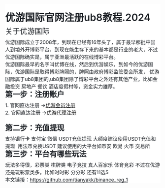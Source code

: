 <body>

<p style="box-sizing: border-box; color: rgb(31, 35, 40); font-family: -apple-system, BlinkMacSystemFont, 'Segoe UI', 'Noto Sans', Helvetica, Arial, sans-serif, 'Apple Color Emoji', 'Segoe UI Emoji'; font-size: 16px; font-style: normal; font-variant-ligatures: normal; font-variant-caps: normal; font-weight: 400; letter-spacing: normal; orphans: 2; text-align: start; text-indent: 0px; text-transform: none; widows: 2; word-spacing: 0px; -webkit-text-stroke-width: 0px; white-space: normal; text-decoration-thickness: initial; text-decoration-style: initial; text-decoration-color: initial; margin-top: 0px; margin-bottom: 0px; background-color: rgb(255, 255, 255)">　</p>
<div class="markdown-heading" dir="auto" style="box-sizing: border-box; position: relative; margin-top: 0px !important; color: rgb(31, 35, 40); font-family: -apple-system, BlinkMacSystemFont, &quot;Segoe UI&quot;, &quot;Noto Sans&quot;, Helvetica, Arial, sans-serif, &quot;Apple Color Emoji&quot;, &quot;Segoe UI Emoji&quot;; font-size: 16px; font-style: normal; font-variant-ligatures: normal; font-variant-caps: normal; font-weight: 400; letter-spacing: normal; orphans: 2; text-align: start; text-indent: 0px; text-transform: none; widows: 2; word-spacing: 0px; -webkit-text-stroke-width: 0px; white-space: normal; background-color: rgb(255, 255, 255); text-decoration-thickness: initial; text-decoration-style: initial; text-decoration-color: initial;">
	<h1 tabindex="-1" class="heading-element" dir="auto" style="box-sizing: border-box; font-size: 2em; margin-top: 0px !important; margin-right: 0px; margin-bottom: var(--base-size-16); margin-left: 0px; font-weight: var(--base-text-weight-semibold, 600); line-height: 1.25; padding-bottom: 0.3em; border-bottom: 1px solid var(--borderColor-muted, var(--color-border-muted));">
	<strong style="box-sizing: border-box; font-weight: var(--base-text-weight-semibold, 600);">
	优游国际官网注册ub8教程.2024</strong></h1>
<div class="markdown-heading" dir="auto" style="box-sizing: border-box; position: relative; color: rgb(31, 35, 40); font-family: -apple-system, BlinkMacSystemFont, &quot;Segoe UI&quot;, &quot;Noto Sans&quot;, Helvetica, Arial, sans-serif, &quot;Apple Color Emoji&quot;, &quot;Segoe UI Emoji&quot;; font-size: 16px; font-style: normal; font-variant-ligatures: normal; font-variant-caps: normal; font-weight: 400; letter-spacing: normal; orphans: 2; text-align: start; text-indent: 0px; text-transform: none; widows: 2; word-spacing: 0px; -webkit-text-stroke-width: 0px; white-space: normal; background-color: rgb(255, 255, 255); text-decoration-thickness: initial; text-decoration-style: initial; text-decoration-color: initial;">
	<h2 tabindex="-1" class="heading-element" dir="auto" style="box-sizing: border-box; margin-top: var(--base-size-24); margin-bottom: var(--base-size-16); font-size: 1.5em; font-weight: var(--base-text-weight-semibold, 600); line-height: 1.25; padding-bottom: 0.3em; border-bottom: 1px solid var(--borderColor-muted, var(--color-border-muted));">
	<strong style="font-weight: 400"><span style="vertical-align: inherit">
	关于优游国际</span></strong></h2>
<p dir="auto" style="box-sizing: border-box; margin-top: 0px; margin-bottom: var(--base-size-16); color: rgb(31, 35, 40); font-family: -apple-system, BlinkMacSystemFont, &quot;Segoe UI&quot;, &quot;Noto Sans&quot;, Helvetica, Arial, sans-serif, &quot;Apple Color Emoji&quot;, &quot;Segoe UI Emoji&quot;; font-size: 16px; font-style: normal; font-variant-ligatures: normal; font-variant-caps: normal; font-weight: 400; letter-spacing: normal; orphans: 2; text-align: start; text-indent: 0px; text-transform: none; widows: 2; word-spacing: 0px; -webkit-text-stroke-width: 0px; white-space: normal; background-color: rgb(255, 255, 255); text-decoration-thickness: initial; text-decoration-style: initial; text-decoration-color: initial;">
<font style="box-sizing: border-box; vertical-align: inherit">
优游国际成立于2008年，到现在已经有16年头了，属于最早那批中国人到境外开博彩平台，到现在能生存下来的基本都是行业的老大，不过优游国际确实是，属于亚洲最活跃的在线博彩平台。</font></p>
<p dir="auto" style="box-sizing: border-box; margin-top: 0px; margin-bottom: var(--base-size-16); color: rgb(31, 35, 40); font-family: -apple-system, BlinkMacSystemFont, &quot;Segoe UI&quot;, &quot;Noto Sans&quot;, Helvetica, Arial, sans-serif, &quot;Apple Color Emoji&quot;, &quot;Segoe UI Emoji&quot;; font-size: 16px; font-style: normal; font-variant-ligatures: normal; font-variant-caps: normal; font-weight: 400; letter-spacing: normal; orphans: 2; text-align: start; text-indent: 0px; text-transform: none; widows: 2; word-spacing: 0px; -webkit-text-stroke-width: 0px; white-space: normal; background-color: rgb(255, 255, 255); text-decoration-thickness: initial; text-decoration-style: initial; text-decoration-color: initial;">
<font style="box-sizing: border-box; vertical-align: inherit">
优游国际最早的名字叫优博在线，然后到优游娱乐，到如今的优游国际，优游国际是取得博彩牌照的，牌照由政府博彩监管委会所发， 
优游国际属于ub8集团的,ub8集团除了博彩平台之外</font>还有其他产业，比如金融投资 房地产 餐饮 酒店度假村等，资金实力雄厚。</p>
<div class="markdown-heading" dir="auto" style="box-sizing: border-box; position: relative; color: rgb(31, 35, 40); font-family: -apple-system, BlinkMacSystemFont, &quot;Segoe UI&quot;, &quot;Noto Sans&quot;, Helvetica, Arial, sans-serif, &quot;Apple Color Emoji&quot;, &quot;Segoe UI Emoji&quot;; font-size: 16px; font-style: normal; font-variant-ligatures: normal; font-variant-caps: normal; font-weight: 400; letter-spacing: normal; orphans: 2; text-align: start; text-indent: 0px; text-transform: none; widows: 2; word-spacing: 0px; -webkit-text-stroke-width: 0px; white-space: normal; background-color: rgb(255, 255, 255); text-decoration-thickness: initial; text-decoration-style: initial; text-decoration-color: initial;">
	<h2 tabindex="-1" class="heading-element" dir="auto" style="box-sizing: border-box; margin-top: var(--base-size-24); margin-bottom: var(--base-size-16); font-size: 1.5em; font-weight: var(--base-text-weight-semibold, 600); line-height: 1.25; padding-bottom: 0.3em; border-bottom: 1px solid var(--borderColor-muted, var(--color-border-muted));">
	<strong style="box-sizing: border-box; font-weight: var(--base-text-weight-semibold, 600);">
	<font style="box-sizing: border-box; vertical-align: inherit">第一步：注册账户</font></strong></h2>
	<a id="user-content-第二步设置安全措施0" class="anchor" aria-label="第二步：设置安全措施" style="box-sizing: border-box; background-color: transparent; color: var(--fgColor-accent, var(--color-accent-fg)); text-decoration: underline; float: left; padding-right: var(--base-size-4); margin: auto; line-height: 1; position: absolute; top: 18.8839px; left: -28px; display: flex; width: 28px; height: 28px; border-radius: var(--borderRadius-medium); opacity: 0; justify-content: center; align-items: center; transform: translateY(calc(-50% - 0.3rem)); text-underline-offset: 0.2rem;" href="https://github.com/tianyakk/binance_reg_1?tab=readme-ov-file#%E7%AC%AC%E4%BA%8C%E6%AD%A5%E8%AE%BE%E7%BD%AE%E5%AE%89%E5%85%A8%E6%8E%AA%E6%96%BD"><svg class="octicon octicon-link" viewBox="0 0 16 16" version="1.1" width="16" height="16" aria-hidden="true"><path d="m7.775 3.275 1.25-1.25a3.5 3.5 0 1 1 4.95 4.95l-2.5 2.5a3.5 3.5 0 0 1-4.95 0 .751.751 0 0 1 .018-1.042.751.751 0 0 1 1.042-.018 1.998 1.998 0 0 0 2.83 0l2.5-2.5a2.002 2.002 0 0 0-2.83-2.83l-1.25 1.25a.751.751 0 0 1-1.042-.018.751.751 0 0 1-.018-1.042Zm-4.69 9.64a1.998 1.998 0 0 0 2.83 0l1.25-1.25a.751.751 0 0 1 1.042.018.751.751 0 0 1 .018 1.042l-1.25 1.25a3.5 3.5 0 1 1-4.95-4.95l2.5-2.5a3.5 3.5 0 0 1 4.95 0 .751.751 0 0 1-.018 1.042.751.751 0 0 1-1.042.018 1.998 1.998 0 0 0-2.83 0l-2.5 2.5a1.998 1.998 0 0 0 0 2.83Z"></path></svg>
	</a></div>
<p dir="auto" style="box-sizing: border-box; margin-top: 0px; margin-bottom: var(--base-size-16); color: rgb(31, 35, 40); font-family: -apple-system, BlinkMacSystemFont, &quot;Segoe UI&quot;, &quot;Noto Sans&quot;, Helvetica, Arial, sans-serif, &quot;Apple Color Emoji&quot;, &quot;Segoe UI Emoji&quot;; font-size: 16px; font-style: normal; font-variant-ligatures: normal; font-variant-caps: normal; font-weight: 400; letter-spacing: normal; orphans: 2; text-align: start; text-indent: 0px; text-transform: none; widows: 2; word-spacing: 0px; -webkit-text-stroke-width: 0px; white-space: normal; background-color: rgb(255, 255, 255); text-decoration-thickness: initial; text-decoration-style: initial; text-decoration-color: initial;">
<font style="box-sizing: border-box; vertical-align: inherit">1. 官网直达注册 →<a href="https://web.archive.org/web/20240925143532/https:/www.ub8n.live/register/3g5gc7z1">优游会员注册</a>
</font></p>
<p dir="auto" style="box-sizing: border-box; margin-top: 0px; margin-bottom: var(--base-size-16); color: rgb(31, 35, 40); font-family: -apple-system, BlinkMacSystemFont, &quot;Segoe UI&quot;, &quot;Noto Sans&quot;, Helvetica, Arial, sans-serif, &quot;Apple Color Emoji&quot;, &quot;Segoe UI Emoji&quot;; font-size: 16px; font-style: normal; font-variant-ligatures: normal; font-variant-caps: normal; font-weight: 400; letter-spacing: normal; orphans: 2; text-align: start; text-indent: 0px; text-transform: none; widows: 2; word-spacing: 0px; -webkit-text-stroke-width: 0px; white-space: normal; background-color: rgb(255, 255, 255); text-decoration-thickness: initial; text-decoration-style: initial; text-decoration-color: initial;">
<span style="vertical-align: inherit">2. 官网直达注册 →<a href="https://web.archive.org/web/20240925143532/https:/www.ub8n.live/register/6paln78c">优游代理注册</a></span></p>
<p dir="auto" style="box-sizing: border-box; margin-top: 0px; margin-bottom: var(--base-size-16); color: rgb(31, 35, 40); font-family: -apple-system, BlinkMacSystemFont, &quot;Segoe UI&quot;, &quot;Noto Sans&quot;, Helvetica, Arial, sans-serif, &quot;Apple Color Emoji&quot;, &quot;Segoe UI Emoji&quot;; font-size: 16px; font-style: normal; font-variant-ligatures: normal; font-variant-caps: normal; font-weight: 400; letter-spacing: normal; orphans: 2; text-align: start; text-indent: 0px; text-transform: none; widows: 2; word-spacing: 0px; -webkit-text-stroke-width: 0px; white-space: normal; background-color: rgb(255, 255, 255); text-decoration-thickness: initial; text-decoration-style: initial; text-decoration-color: initial;">　</p>
<div class="markdown-heading" dir="auto" style="box-sizing: border-box; position: relative; color: rgb(31, 35, 40); font-family: -apple-system, BlinkMacSystemFont, &quot;Segoe UI&quot;, &quot;Noto Sans&quot;, Helvetica, Arial, sans-serif, &quot;Apple Color Emoji&quot;, &quot;Segoe UI Emoji&quot;; font-size: 16px; font-style: normal; font-variant-ligatures: normal; font-variant-caps: normal; font-weight: 400; letter-spacing: normal; orphans: 2; text-align: start; text-indent: 0px; text-transform: none; widows: 2; word-spacing: 0px; -webkit-text-stroke-width: 0px; white-space: normal; background-color: rgb(255, 255, 255); text-decoration-thickness: initial; text-decoration-style: initial; text-decoration-color: initial;">
	<h2 tabindex="-1" class="heading-element" dir="auto" style="box-sizing: border-box; margin-top: var(--base-size-24); margin-bottom: var(--base-size-16); font-size: 1.5em; font-weight: var(--base-text-weight-semibold, 600); line-height: 1.25; padding-bottom: 0.3em; border-bottom: 1px solid var(--borderColor-muted, var(--color-border-muted));">
	<strong style="box-sizing: border-box; font-weight: var(--base-text-weight-semibold, 600);">
	<font style="box-sizing: border-box; vertical-align: inherit">第二步：充值提现</font></strong></h2>
	<a id="user-content-第三步充值法币0" class="anchor" aria-label="永久链接：第三步：充值法币" style="box-sizing: border-box; background-color: transparent; color: var(--fgColor-accent, var(--color-accent-fg)); text-decoration: underline; float: left; padding-right: var(--base-size-4); margin: auto; line-height: 1; position: absolute; top: 18.8839px; left: -28px; display: flex; width: 28px; height: 28px; border-radius: var(--borderRadius-medium); opacity: 0; justify-content: center; align-items: center; transform: translateY(calc(-50% - 0.3rem)); text-underline-offset: 0.2rem;" href="https://github.com/tianyakk/binance_reg_1?tab=readme-ov-file#%E7%AC%AC%E4%B8%89%E6%AD%A5%E5%85%85%E5%80%BC%E6%B3%95%E5%B8%81"><svg class="octicon octicon-link" viewBox="0 0 16 16" version="1.1" width="16" height="16" aria-hidden="true"><path d="m7.775 3.275 1.25-1.25a3.5 3.5 0 1 1 4.95 4.95l-2.5 2.5a3.5 3.5 0 0 1-4.95 0 .751.751 0 0 1 .018-1.042.751.751 0 0 1 1.042-.018 1.998 1.998 0 0 0 2.83 0l2.5-2.5a2.002 2.002 0 0 0-2.83-2.83l-1.25 1.25a.751.751 0 0 1-1.042-.018.751.751 0 0 1-.018-1.042Zm-4.69 9.64a1.998 1.998 0 0 0 2.83 0l1.25-1.25a.751.751 0 0 1 1.042.018.751.751 0 0 1 .018 1.042l-1.25 1.25a3.5 3.5 0 1 1-4.95-4.95l2.5-2.5a3.5 3.5 0 0 1 4.95 0 .751.751 0 0 1-.018 1.042.751.751 0 0 1-1.042.018 1.998 1.998 0 0 0-2.83 0l-2.5 2.5a1.998 1.998 0 0 0 0 2.83Z"></path></svg>
	</a></div>
<p dir="auto" style="box-sizing: border-box; margin-top: 0px; margin-bottom: var(--base-size-16); color: rgb(31, 35, 40); font-family: -apple-system, BlinkMacSystemFont, &quot;Segoe UI&quot;, &quot;Noto Sans&quot;, Helvetica, Arial, sans-serif, &quot;Apple Color Emoji&quot;, &quot;Segoe UI Emoji&quot;; font-size: 16px; font-style: normal; font-variant-ligatures: normal; font-variant-caps: normal; font-weight: 400; letter-spacing: normal; orphans: 2; text-align: start; text-indent: 0px; text-transform: none; widows: 2; word-spacing: 0px; -webkit-text-stroke-width: 0px; white-space: normal; background-color: rgb(255, 255, 255); text-decoration-thickness: initial; text-decoration-style: initial; text-decoration-color: initial;">
<font style="box-sizing: border-box; vertical-align: inherit">支持银行卡 支付宝 微信 USDT充值提现 
大额度建议使用USDT充值和提现&nbsp; 用法币兑换USDT 建议使用的大平台如币安 欧易 火币 交易所 </font></p>
<div class="markdown-heading" dir="auto" style="box-sizing: border-box; position: relative; color: rgb(31, 35, 40); font-family: -apple-system, BlinkMacSystemFont, &quot;Segoe UI&quot;, &quot;Noto Sans&quot;, Helvetica, Arial, sans-serif, &quot;Apple Color Emoji&quot;, &quot;Segoe UI Emoji&quot;; font-size: 16px; font-style: normal; font-variant-ligatures: normal; font-variant-caps: normal; font-weight: 400; letter-spacing: normal; orphans: 2; text-align: start; text-indent: 0px; text-transform: none; widows: 2; word-spacing: 0px; -webkit-text-stroke-width: 0px; white-space: normal; background-color: rgb(255, 255, 255); text-decoration-thickness: initial; text-decoration-style: initial; text-decoration-color: initial;">
	<h2 tabindex="-1" class="heading-element" dir="auto" style="box-sizing: border-box; margin-top: var(--base-size-24); margin-bottom: var(--base-size-16); font-size: 1.5em; font-weight: var(--base-text-weight-semibold, 600); line-height: 1.25; padding-bottom: 0.3em; border-bottom: 1px solid var(--borderColor-muted, var(--color-border-muted));">
	<strong style="box-sizing: border-box; font-weight: var(--base-text-weight-semibold, 600);">
	<font style="box-sizing: border-box; vertical-align: inherit">第三步：平台有哪些玩法</font></strong></h2>
	<a id="user-content-第四步购买加密货币0" class="anchor" aria-label="永久链接：第四步：购买加密货币" style="box-sizing: border-box; background-color: transparent; color: var(--fgColor-accent, var(--color-accent-fg)); text-decoration: underline; float: left; padding-right: var(--base-size-4); margin: auto; line-height: 1; position: absolute; top: 18.8839px; left: -28px; display: flex; width: 28px; height: 28px; border-radius: var(--borderRadius-medium); opacity: 0; justify-content: center; align-items: center; transform: translateY(calc(-50% - 0.3rem)); text-underline-offset: 0.2rem;" href="https://github.com/tianyakk/binance_reg_1?tab=readme-ov-file#%E7%AC%AC%E5%9B%9B%E6%AD%A5%E8%B4%AD%E4%B9%B0%E5%8A%A0%E5%AF%86%E8%B4%A7%E5%B8%81"><svg class="octicon octicon-link" viewBox="0 0 16 16" version="1.1" width="16" height="16" aria-hidden="true"><path d="m7.775 3.275 1.25-1.25a3.5 3.5 0 1 1 4.95 4.95l-2.5 2.5a3.5 3.5 0 0 1-4.95 0 .751.751 0 0 1 .018-1.042.751.751 0 0 1 1.042-.018 1.998 1.998 0 0 0 2.83 0l2.5-2.5a2.002 2.002 0 0 0-2.83-2.83l-1.25 1.25a.751.751 0 0 1-1.042-.018.751.751 0 0 1-.018-1.042Zm-4.69 9.64a1.998 1.998 0 0 0 2.83 0l1.25-1.25a.751.751 0 0 1 1.042.018.751.751 0 0 1 .018 1.042l-1.25 1.25a3.5 3.5 0 1 1-4.95-4.95l2.5-2.5a3.5 3.5 0 0 1 4.95 0 .751.751 0 0 1-.018 1.042.751.751 0 0 1-1.042.018 1.998 1.998 0 0 0-2.83 0l-2.5 2.5a1.998 1.998 0 0 0 0 2.83Z"></path></svg>
	</a></div>
<p dir="auto" style="box-sizing: border-box; margin-top: 0px; margin-bottom: var(--base-size-16); color: rgb(31, 35, 40); font-family: -apple-system, BlinkMacSystemFont, &quot;Segoe UI&quot;, &quot;Noto Sans&quot;, Helvetica, Arial, sans-serif, &quot;Apple Color Emoji&quot;, &quot;Segoe UI Emoji&quot;; font-size: 16px; font-style: normal; font-variant-ligatures: normal; font-variant-caps: normal; font-weight: 400; letter-spacing: normal; orphans: 2; text-align: start; text-indent: 0px; text-transform: none; widows: 2; word-spacing: 0px; -webkit-text-stroke-width: 0px; white-space: normal; background-color: rgb(255, 255, 255); text-decoration-thickness: initial; text-decoration-style: initial; text-decoration-color: initial;">
<font style="box-sizing: border-box; vertical-align: inherit">玩法多得很，彩票类 棋牌类 电子竞技 
真人百家乐 体育竞彩 不过在优游还是玩彩票类多，比如时时彩 分分彩 还有11选5</font></p>
<p dir="auto" style="box-sizing: border-box; margin-top: 0px; margin-bottom: 0px !important; color: rgb(31, 35, 40); font-family: -apple-system, BlinkMacSystemFont, &quot;Segoe UI&quot;, &quot;Noto Sans&quot;, Helvetica, Arial, sans-serif, &quot;Apple Color Emoji&quot;, &quot;Segoe UI Emoji&quot;; font-size: 16px; font-style: normal; font-variant-ligatures: normal; font-variant-caps: normal; font-weight: 400; letter-spacing: normal; orphans: 2; text-align: start; text-indent: 0px; text-transform: none; widows: 2; word-spacing: 0px; -webkit-text-stroke-width: 0px; white-space: normal; background-color: rgb(255, 255, 255); text-decoration-thickness: initial; text-decoration-style: initial; text-decoration-color: initial;">
<font style="box-sizing: border-box; vertical-align: inherit">本文链接：</font><a style="box-sizing: border-box; background-color: transparent; color: var(--fgColor-accent, var(--color-accent-fg)); text-decoration: underline; text-underline-offset: 0.2rem;" href="https://github.com/tianyakk/binance_reg_1"><font style="box-sizing: border-box; vertical-align: inherit">https://github.com/tianyakk/binance_reg_1</font></a></p>

</body>

</html>

